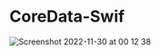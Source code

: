 # CoreData-Swif
![Screenshot 2022-11-30 at 00 12 38](https://user-images.githubusercontent.com/35270796/204712995-6c8159fd-5ffd-454c-acd3-541cd57ea4e2.png)
